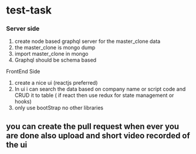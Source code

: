 # test-task
### Server side
1. create node based graphql server for the master_clone data
2. the master_clone is mongo dump
3. import master_clone in mongo 
4. Graphql should be schema based

FrontEnd Side

1. create a nice ui (reactjs preferred)
2. In ui i can search the data based on company name or script code and CRUD it to table ( if react then use redux for state management or hooks)
3. only use bootStrap no other libraries

## you can create the pull request when ever you are done also upload and short video recorded of the ui
